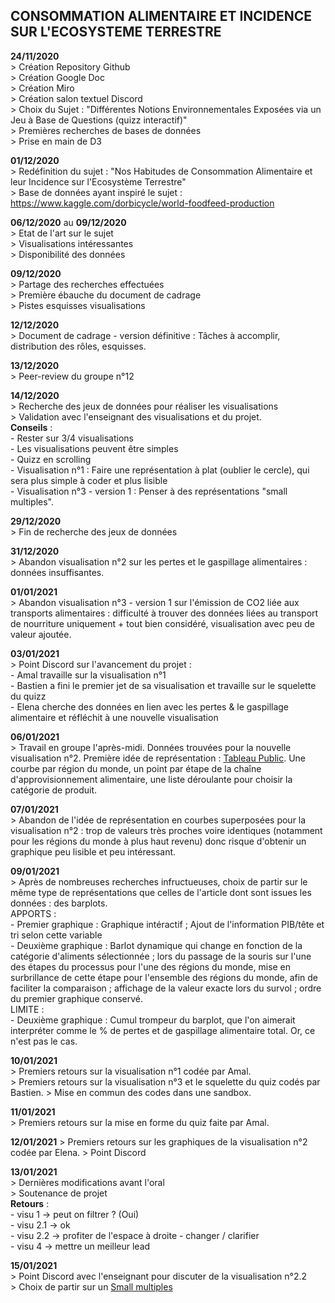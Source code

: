 ## CONSOMMATION ALIMENTAIRE ET INCIDENCE SUR L'ECOSYSTEME TERRESTRE ##

**24/11/2020**    
               > Création Repository Github  
               > Création Google Doc  
               > Création Miro  
               > Création salon textuel Discord  
               > Choix du Sujet : "Différentes Notions Environnementales Exposées via un Jeu à Base de Questions (quizz interactif)"  
               > Premières recherches de bases de données  
               > Prise en main de D3    
                 
**01/12/2020**    
               > Redéfinition du sujet : "Nos Habitudes de Consommation Alimentaire et leur Incidence sur l'Ecosystème Terrestre"  
               > Base de données ayant inspiré le sujet : https://www.kaggle.com/dorbicycle/world-foodfeed-production  
               
**06/12/2020** au **09/12/2020**   
               > Etat de l'art sur le sujet   
               > Visualisations intéressantes   
               > Disponibilité des données   
               
**09/12/2020**      
               > Partage des recherches effectuées  
               > Première ébauche du document de cadrage  
               > Pistes esquisses visualisations  
             
**12/12/2020**   
               > Document de cadrage - version définitive : Tâches à accomplir, distribution des rôles, esquisses.  

**13/12/2020**  
               > Peer-review du groupe n°12  
            
**14/12/2020**  
               > Recherche des jeux de données pour réaliser les visualisations  
               > Validation avec l'enseignant des visualisations et du projet.  
                 **Conseils** :   
                 - Rester sur 3/4 visualisations  
                 - Les visualisations peuvent être simples  
                 - Quizz en scrolling  
                 - Visualisation n°1 : Faire une représentation à plat (oublier le cercle), qui sera plus simple à coder et plus lisible  
                 - Visualisation n°3 - version 1 : Penser à des représentations "small multiples".  
                   
**29/12/2020**  
               > Fin de recherche des jeux de données
       
**31/12/2020**  
               > Abandon visualisation n°2 sur les pertes et le gaspillage alimentaires : données insuffisantes.
               
**01/01/2021**  
               > Abandon visualisation n°3 - version 1 sur l'émission de CO2 liée aux transports alimentaires : difficulté à trouver des données liées au transport de nourriture uniquement + tout bien considéré, visualisation avec peu de valeur ajoutée.    

**03/01/2021**    
               > Point Discord sur l'avancement du projet :  
               - Amal travaille sur la visualisation n°1  
               - Bastien a fini le premier jet de sa visualisation et travaille sur le squelette du quizz  
               - Elena cherche des données en lien avec les pertes & le gaspillage alimentaire et réfléchit à une nouvelle visualisation 
               
**06/01/2021**  
               > Travail en groupe l'après-midi. Données trouvées pour la nouvelle visualisation n°2. Première idée de représentation : [Tableau Public](https://public.tableau.com/profile/marcin3282#!/vizhome/MM_W16_2020_WHATISTHECARBONFOOTPRINTOFYOURFOOD/Dashboard1). Une courbe par région du monde, un point par étape de la chaîne d'approvisionnement alimentaire, une liste déroulante pour choisir la catégorie de produit.   

**07/01/2021**   
              > Abandon de l'idée de représentation en courbes superposées pour la visualisation n°2 : trop de valeurs très proches voire identiques (notamment pour les régions du monde à plus haut revenu) donc risque d'obtenir un graphique peu lisible et peu intéressant.  

**09/01/2021**  
              > Après de nombreuses recherches infructueuses, choix de partir sur le même type de représentations que celles de l'article dont sont issues les données : des barplots.   
              APPORTS :   
              - Premier graphique : Graphique intéractif ; Ajout de l'information PIB/tête et tri selon cette variable   
              - Deuxième graphique : Barlot dynamique qui change en fonction de la catégorie d'aliments sélectionnée ; lors du passage de la souris sur l'une des étapes du processus pour l'une des régions du monde, mise en surbrillance de cette étape pour l'ensemble des régions du monde, afin de faciliter la comparaison ; affichage de la valeur exacte lors du survol ; ordre du premier graphique conservé.   
              LIMITE :  
              - Deuxième graphique : Cumul trompeur du barplot, que l'on aimerait interpréter comme le % de pertes et de gaspillage alimentaire total. Or, ce n'est pas le cas.   

**10/01/2021**  
             > Premiers retours sur la visualisation n°1 codée par Amal.  
             > Premiers retours sur la visualisation n°3 et le squelette du quiz codés par Bastien.
             > Mise en commun des codes dans une sandbox.  
 
**11/01/2021**  
             > Premiers retours sur la mise en forme du quiz faite par Amal.  

**12/01/2021**
             > Premiers retours sur les graphiques de la visualisation n°2 codée par Elena.
             > Point Discord    

**13/01/2021**  
             > Dernières modifications avant l'oral  
             > Soutenance de projet  
             **Retours** :  
             - visu 1 -> peut on filtrer ? (Oui)   
             - visu 2.1 -> ok  
             - visu 2.2 -> profiter de l'espace à droite - changer / clarifier  
             - visu 4 -> mettre un meilleur lead  
             
**15/01/2021**  
             > Point Discord avec l'enseignant pour discuter de la visualisation n°2.2  
             > Choix de partir sur un [Small multiples](https://www.thinkoutsidetheslide.com/wp-content/uploads/2015/04/SmallMultiples488.png)  

